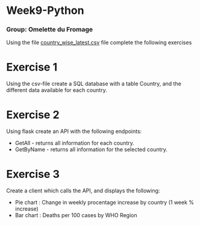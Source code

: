 # Week9-Python
### Group: Omelette du Fromage
Using the file [country_wise_latest.csv]("https://github.com/Paepke-cph/Week9-Python/blob/main/country_wise_latest.csv") file complete the following exercises

# Exercise 1
Using the csv-file create a SQL database with a table Country, and the different data available for each country.

# Exercise 2
Using flask create an API with the following endpoints:
- GetAll - returns all information for each country.
- GetByName - returns all information for the selected country.

# Exercise 3
Create a client which calls the API, and displays the following:
- Pie chart : Change in weekly procentage increase by country (1 week % increase)
- Bar chart : Deaths per 100 cases by WHO Region
